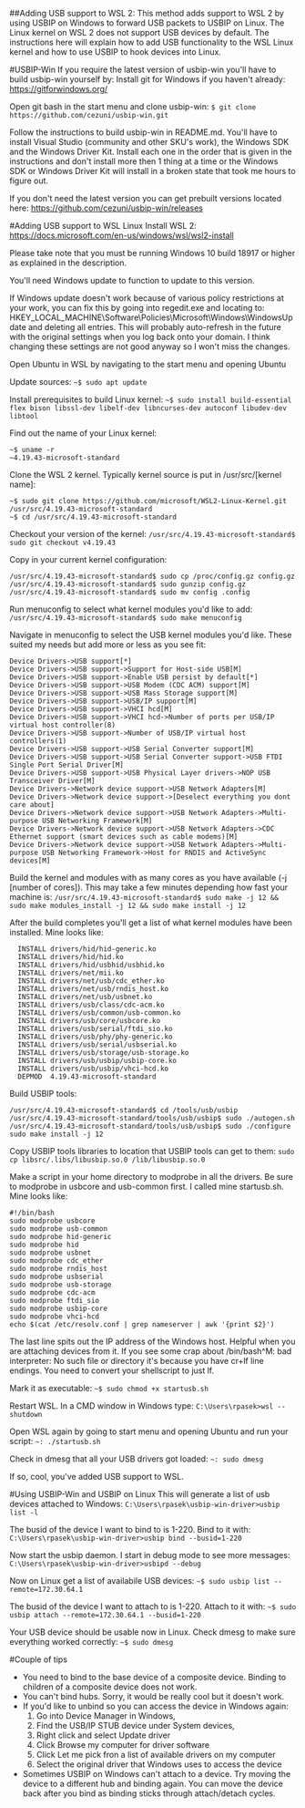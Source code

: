 ##Adding USB support to WSL 2:
This method adds support to WSL 2 by using USBIP on Windows to forward USB packets to USBIP on Linux.
The Linux kernel on WSL 2 does not support USB devices by default. The instructions here will explain how to add USB functionality to the WSL Linux kernel and how to use USBIP to hook devices into Linux.

#USBIP-Win
If you require the latest version of usbip-win you'll have to build usbip-win yourself by:
Install git for Windows if you haven't already:
https://gitforwindows.org/

Open git bash in the start menu and clone usbip-win:
`$ git clone https://github.com/cezuni/usbip-win.git`

Follow the instructions to build usbip-win in README.md. You'll have to install Visual Studio (community and other SKU's work), the Windows SDK and the Windows Driver Kit. Install each one in the order that is given in the instructions and don't install more then 1 thing at a time or the Windows SDK or Windows Driver Kit will install in a broken state that took me hours to figure out.

If you don't need the latest version you can get prebuilt versions located here:
https://github.com/cezuni/usbip-win/releases

#Adding USB support to WSL Linux
Install WSL 2:
https://docs.microsoft.com/en-us/windows/wsl/wsl2-install

Please take note that you must be running Windows 10 build 18917 or higher as explained in the description. 

You'll need Windows update to function to update to this version. 

If Windows update doesn't work because of various policy restrictions at your work, you can fix this by going into regedit.exe and locating to:
HKEY_LOCAL_MACHINE\Software\Policies\Microsoft\Windows\WindowsUpdate
and deleting all entries. This will probably auto-refresh in the future with the original settings when you log back onto your domain. I think changing these settings are not good anyway so I won't miss the changes.

Open Ubuntu in WSL by navigating to the start menu and opening Ubuntu

Update sources:
`~$ sudo apt update`

Install prerequisites to build Linux kernel:
`~$ sudo install build-essential flex bison libssl-dev libelf-dev libncurses-dev autoconf libudev-dev libtool`

Find out the name of your Linux kernel:
```
~$ uname -r
~4.19.43-microsoft-standard
```

Clone the WSL 2 kernel. Typically kernel source is put in /usr/src/[kernel name]:
```
~$ sudo git clone https://github.com/microsoft/WSL2-Linux-Kernel.git /usr/src/4.19.43-microsoft-standard
~$ cd /usr/src/4.19.43-microsoft-standard
```

Checkout your version of the kernel:
`/usr/src/4.19.43-microsoft-standard$ sudo git checkout v4.19.43`

Copy in your current kernel configuration:
```
/usr/src/4.19.43-microsoft-standard$ sudo cp /proc/config.gz config.gz
/usr/src/4.19.43-microsoft-standard$ sudo gunzip config.gz
/usr/src/4.19.43-microsoft-standard$ sudo mv config .config
```

Run menuconfig to select what kernel modules you'd like to add:
`/usr/src/4.19.43-microsoft-standard$ sudo make menuconfig`

Navigate in menuconfig to select the USB kernel modules you'd like. These suited my needs but add more or less as you see fit:
```
Device Drivers->USB support[*]
Device Drivers->USB support->Support for Host-side USB[M]
Device Drivers->USB support->Enable USB persist by default[*]
Device Drivers->USB support->USB Modem (CDC ACM) support[M]
Device Drivers->USB support->USB Mass Storage support[M]
Device Drivers->USB support->USB/IP support[M]
Device Drivers->USB support->VHCI hcd[M]
Device Drivers->USB support->VHCI hcd->Number of ports per USB/IP virtual host controller(8)
Device Drivers->USB support->Number of USB/IP virtual host controllers(1)
Device Drivers->USB support->USB Serial Converter support[M]
Device Drivers->USB support->USB Serial Converter support->USB FTDI Single Port Serial Driver[M]
Device Drivers->USB support->USB Physical Layer drivers->NOP USB Transceiver Driver[M]
Device Drivers->Network device support->USB Network Adapters[M]
Device Drivers->Network device support->[Deselect everything you dont care about]
Device Drivers->Network device support->USB Network Adapters->Multi-purpose USB Networking Framework[M]
Device Drivers->Network device support->USB Network Adapters->CDC Ethernet support (smart devices such as cable modems)[M]
Device Drivers->Network device support->USB Network Adapters->Multi-purpose USB Networking Framework->Host for RNDIS and ActiveSync devices[M]
```

Build the kernel and modules with as many cores as you have available (-j [number of cores]). This may take a few minutes depending how fast your machine is:
`/usr/src/4.19.43-microsoft-standard$ sudo make -j 12 && sudo make modules_install -j 12 && sudo make install -j 12`

After the build completes you'll get a list of what kernel modules have been installed. Mine looks like:
```
  INSTALL drivers/hid/hid-generic.ko
  INSTALL drivers/hid/hid.ko
  INSTALL drivers/hid/usbhid/usbhid.ko
  INSTALL drivers/net/mii.ko
  INSTALL drivers/net/usb/cdc_ether.ko
  INSTALL drivers/net/usb/rndis_host.ko
  INSTALL drivers/net/usb/usbnet.ko
  INSTALL drivers/usb/class/cdc-acm.ko
  INSTALL drivers/usb/common/usb-common.ko
  INSTALL drivers/usb/core/usbcore.ko
  INSTALL drivers/usb/serial/ftdi_sio.ko
  INSTALL drivers/usb/phy/phy-generic.ko
  INSTALL drivers/usb/serial/usbserial.ko
  INSTALL drivers/usb/storage/usb-storage.ko
  INSTALL drivers/usb/usbip/usbip-core.ko
  INSTALL drivers/usb/usbip/vhci-hcd.ko
  DEPMOD  4.19.43-microsoft-standard
```

Build USBIP tools:
```
/usr/src/4.19.43-microsoft-standard$ cd /tools/usb/usbip
/usr/src/4.19.43-microsoft-standard/tools/usb/usbip$ sudo ./autogen.sh
/usr/src/4.19.43-microsoft-standard/tools/usb/usbip$ sudo ./configure
sudo make install -j 12
```

Copy USBIP tools libraries to location that USBIP tools can get to them:
`sudo cp libsrc/.libs/libusbip.so.0 /lib/libusbip.so.0`

Make a script in your home directory to modprobe in all the drivers. Be sure to modprobe in usbcore and usb-common first. I called mine startusb.sh. Mine looks like:
```
#!/bin/bash
sudo modprobe usbcore
sudo modprobe usb-common
sudo modprobe hid-generic
sudo modprobe hid
sudo modprobe usbnet
sudo modprobe cdc_ether
sudo modprobe rndis_host
sudo modprobe usbserial
sudo modprobe usb-storage
sudo modprobe cdc-acm
sudo modprobe ftdi_sio
sudo modprobe usbip-core
sudo modprobe vhci-hcd
echo $(cat /etc/resolv.conf | grep nameserver | awk '{print $2}')
```
The last line spits out the IP address of the Windows host. Helpful when you are attaching devices from it.
If you see some crap about /bin/bash^M: bad interpreter: No such file or directory it's because you have cr+lf line endings. You need to convert your shellscript to just lf.

Mark it as executable:
`~$ sudo chmod +x startusb.sh`

Restart WSL. In a CMD window in Windows type:
`C:\Users\rpasek>wsl --shutdown`

Open WSL again by going to start menu and opening Ubuntu and run your script:
`~: ./startusb.sh`

Check in dmesg that all your USB drivers got loaded:
`~: sudo dmesg`

If so, cool, you've added USB support to WSL. 

#Using USBIP-Win and USBIP on Linux
This will generate a list of usb devices attached to Windows:
`C:\Users\rpasek\usbip-win-driver>usbip list -l`

The busid of the device I want to bind to is 1-220. Bind to it with: 
`C:\Users\rpasek\usbip-win-driver>usbip bind --busid=1-220`

Now start the usbip daemon. I start in debug mode to see more messages:
`C:\Users\rpasek\usbip-win-driver>usbipd --debug`

Now on Linux get a list of availabile USB devices:
`~$ sudo usbip list --remote=172.30.64.1`

The busid of the device I want to attach to is 1-220. Attach to it with:
`~$ sudo usbip attach --remote=172.30.64.1 --busid=1-220`

Your USB device should be usable now in Linux. Check dmesg to make sure everything worked correctly:
`~$ sudo dmesg`

#Couple of tips
* You need to bind to the base device of a composite device. Binding to children of a composite device does not work.
* You can't bind hubs. Sorry, it would be really cool but it doesn't work.
* If you'd like to unbind so you can access the device in Windows again: 
  1. Go into Device Manager in Windows,
  2. Find the USB/IP STUB device under System devices,
  3. Right click and select Update driver
  4. Click Browse my computer for driver software
  5. Click Let me pick fron a list of available drivers on my computer
  6. Select the original driver that Windows uses to access the device
* Sometimes USBIP on Windows can't attach to a device. Try moving the device to a different hub and binding again. You can move the device back after you bind as binding sticks through attach/detach cycles.
